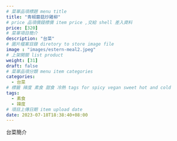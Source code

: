 ```yaml
---
# 菜單品項標題 menu title 
title: "青椒蘑菇炒雞柳"
# price 品項價錢標價 item price ,交給 shell 差入資料
price: [320] 
# 菜單項目簡介 
description: "台菜"
# 圖片檔案目錄 diretory to store image file
image : "images/estern-meal2.jpeg"
# 上架開關 list product 
weight: [31] 
draft: false
# 菜單品項分類 menu item categories 
categories:
  - 台菜
# 標籤 辣度 素食 甜食 冷熱 tags for spicy vegan sweet hot and cold 
tags:
  - 素食
  - 辣度
# 項目上傳日期 item upload date 
date: 2023-07-18T18:38:40+08:00
---
```


台菜簡介
